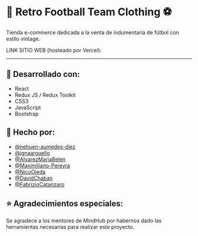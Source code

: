 # 👕 Retro Football Team Clothing ⚽  


Tienda e-commerce dedicada a la venta de indumentaria de fútbol con estilo vintage.


LINK SITIO WEB (hosteado por Vercel): 
<!---- [RFTC.vercel.app](https://rftc.vercel.app/camisetasM) -->

---

## 🔨 Desarrollado con:

* React
* Redux JS / Redux Toolkit
* CSS3
* JavaScript
* Bootstrap



## 👷 Hecho por:
* [@nehuen-aumedes-diez](https://github.com/nehuen-aumedes-diez)
* [@ignaarguello](https://github.com/ignaarguello)
* [@AlvarezMariaBelen](https://github.com/AlvarezMariaBelen)
* [@Maximiliano-Pereyra](https://github.com/Maximiliano-Pereyra)
* [@NicoOjeda](https://github.com/NicoOjeda)
* [@DavidChaban](https://github.com/DavidChaban)
* [@FabrizioCatanzaro](https://github.com/FabrizioCatanzaro)




## ⭐ Agradecimientos especiales:

Se agradece a los mentores de MindHub por habernos dado las herramientas necesarias para realizar este proyecto.
